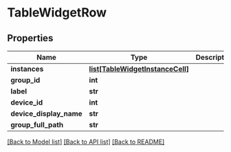 # TableWidgetRow

## Properties
Name | Type | Description | Notes
------------ | ------------- | ------------- | -------------
**instances** | [**list[TableWidgetInstanceCell]**](TableWidgetInstanceCell.md) |  | [optional] 
**group_id** | **int** |  | [optional] 
**label** | **str** |  | [optional] 
**device_id** | **int** |  | 
**device_display_name** | **str** |  | [optional] 
**group_full_path** | **str** |  | [optional] 

[[Back to Model list]](../README.md#documentation-for-models) [[Back to API list]](../README.md#documentation-for-api-endpoints) [[Back to README]](../README.md)



